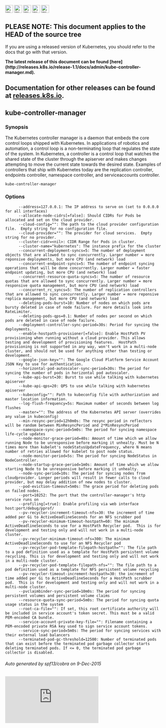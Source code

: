<!-- BEGIN MUNGE: UNVERSIONED_WARNING -->

<!-- BEGIN STRIP_FOR_RELEASE -->

<img src="http://kubernetes.io/img/warning.png" alt="WARNING"
     width="25" height="25">
<img src="http://kubernetes.io/img/warning.png" alt="WARNING"
     width="25" height="25">
<img src="http://kubernetes.io/img/warning.png" alt="WARNING"
     width="25" height="25">
<img src="http://kubernetes.io/img/warning.png" alt="WARNING"
     width="25" height="25">
<img src="http://kubernetes.io/img/warning.png" alt="WARNING"
     width="25" height="25">

<h2>PLEASE NOTE: This document applies to the HEAD of the source tree</h2>

If you are using a released version of Kubernetes, you should
refer to the docs that go with that version.

<strong>
The latest release of this document can be found
[here](http://releases.k8s.io/release-1.1/docs/admin/kube-controller-manager.md).

Documentation for other releases can be found at
[releases.k8s.io](http://releases.k8s.io).
</strong>
--

<!-- END STRIP_FOR_RELEASE -->

<!-- END MUNGE: UNVERSIONED_WARNING -->

## kube-controller-manager



### Synopsis


The Kubernetes controller manager is a daemon that embeds
the core control loops shipped with Kubernetes. In applications of robotics and
automation, a control loop is a non-terminating loop that regulates the state of
the system. In Kubernetes, a controller is a control loop that watches the shared
state of the cluster through the apiserver and makes changes attempting to move the
current state towards the desired state. Examples of controllers that ship with
Kubernetes today are the replication controller, endpoints controller, namespace
controller, and serviceaccounts controller.

```
kube-controller-manager
```

### Options

```
      --address=127.0.0.1: The IP address to serve on (set to 0.0.0.0 for all interfaces)
      --allocate-node-cidrs[=false]: Should CIDRs for Pods be allocated and set on the cloud provider.
      --cloud-config="": The path to the cloud provider configuration file.  Empty string for no configuration file.
      --cloud-provider="": The provider for cloud services.  Empty string for no provider.
      --cluster-cidr=<nil>: CIDR Range for Pods in cluster.
      --cluster-name="kubernetes": The instance prefix for the cluster
      --concurrent-deployment-syncs=5: The number of deployment objects that are allowed to sync concurrently. Larger number = more reponsive deployments, but more CPU (and network) load
      --concurrent-endpoint-syncs=5: The number of endpoint syncing operations that will be done concurrently. Larger number = faster endpoint updating, but more CPU (and network) load
      --concurrent-resource-quota-syncs=5: The number of resource quotas that are allowed to sync concurrently. Larger number = more responsive quota management, but more CPU (and network) load
      --concurrent_rc_syncs=5: The number of replication controllers that are allowed to sync concurrently. Larger number = more reponsive replica management, but more CPU (and network) load
      --deleting-pods-burst=10: Number of nodes on which pods are bursty deleted in case of node failure. For more details look into RateLimiter.
      --deleting-pods-qps=0.1: Number of nodes per second on which pods are deleted in case of node failure.
      --deployment-controller-sync-period=30s: Period for syncing the deployments.
      --enable-hostpath-provisioner[=false]: Enable HostPath PV provisioning when running without a cloud provider. This allows testing and development of provisioning features.  HostPath provisioning is not supported in any way, won't work in a multi-node cluster, and should not be used for anything other than testing or development.
      --google-json-key="": The Google Cloud Platform Service Account JSON Key to use for authentication.
      --horizontal-pod-autoscaler-sync-period=30s: The period for syncing the number of pods in horizontal pod autoscaler.
      --kube-api-burst=30: Burst to use while talking with kubernetes apiserver
      --kube-api-qps=20: QPS to use while talking with kubernetes apiserver
      --kubeconfig="": Path to kubeconfig file with authorization and master location information.
      --log-flush-frequency=5s: Maximum number of seconds between log flushes
      --master="": The address of the Kubernetes API server (overrides any value in kubeconfig)
      --min-resync-period=12h0m0s: The resync period in reflectors will be random between MinResyncPeriod and 2*MinResyncPeriod
      --namespace-sync-period=5m0s: The period for syncing namespace life-cycle updates
      --node-monitor-grace-period=40s: Amount of time which we allow running Node to be unresponsive before marking it unhealty. Must be N times more than kubelet's nodeStatusUpdateFrequency, where N means number of retries allowed for kubelet to post node status.
      --node-monitor-period=5s: The period for syncing NodeStatus in NodeController.
      --node-startup-grace-period=1m0s: Amount of time which we allow starting Node to be unresponsive before marking it unhealty.
      --node-sync-period=10s: The period for syncing nodes from cloudprovider. Longer periods will result in fewer calls to cloud provider, but may delay addition of new nodes to cluster.
      --pod-eviction-timeout=5m0s: The grace period for deleting pods on failed nodes.
      --port=10252: The port that the controller-manager's http service runs on
      --profiling[=true]: Enable profiling via web interface host:port/debug/pprof/
      --pv-recycler-increment-timeout-nfs=30: the increment of time added per Gi to ActiveDeadlineSeconds for an NFS scrubber pod
      --pv-recycler-minimum-timeout-hostpath=60: The minimum ActiveDeadlineSeconds to use for a HostPath Recycler pod.  This is for development and testing only and will not work in a multi-node cluster.
      --pv-recycler-minimum-timeout-nfs=300: The minimum ActiveDeadlineSeconds to use for an NFS Recycler pod
      --pv-recycler-pod-template-filepath-hostpath="": The file path to a pod definition used as a template for HostPath persistent volume recycling. This is for development and testing only and will not work in a multi-node cluster.
      --pv-recycler-pod-template-filepath-nfs="": The file path to a pod definition used as a template for NFS persistent volume recycling
      --pv-recycler-timeout-increment-hostpath=30: the increment of time added per Gi to ActiveDeadlineSeconds for a HostPath scrubber pod.  This is for development and testing only and will not work in a multi-node cluster.
      --pvclaimbinder-sync-period=10m0s: The period for syncing persistent volumes and persistent volume claims
      --resource-quota-sync-period=5m0s: The period for syncing quota usage status in the system
      --root-ca-file="": If set, this root certificate authority will be included in service account's token secret. This must be a valid PEM-encoded CA bundle.
      --service-account-private-key-file="": Filename containing a PEM-encoded private RSA key used to sign service account tokens.
      --service-sync-period=5m0s: The period for syncing services with their external load balancers
      --terminated-pod-gc-threshold=12500: Number of terminated pods that can exist before the terminated pod garbage collector starts deleting terminated pods. If <= 0, the terminated pod garbage collector is disabled.
```

###### Auto generated by spf13/cobra on 9-Dec-2015


<!-- BEGIN MUNGE: GENERATED_ANALYTICS -->
[![Analytics](https://kubernetes-site.appspot.com/UA-36037335-10/GitHub/docs/admin/kube-controller-manager.md?pixel)]()
<!-- END MUNGE: GENERATED_ANALYTICS -->
